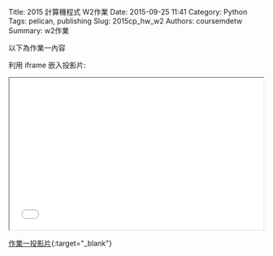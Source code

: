 Title: 2015 計算機程式 W2作業
Date: 2015-09-25 11:41
Category: Python
Tags: pelican, publishing
Slug: 2015cp_hw_w2
Authors: coursemdetw
Summary: w2作業

以下為作業一內容

利用 iframe 嵌入投影片:

<iframe src="40423144_cp_w2_p.html" width="500" height="300"></iframe>

[作業一投影片](40423144_cp_w2_p.html){:target="_blank"}
